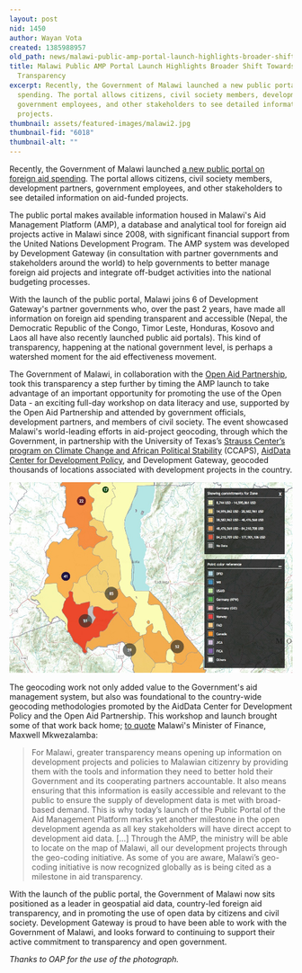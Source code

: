 ```yaml
---
layout: post
nid: 1450
author: Wayan Vota
created: 1385988957
old_path: news/malawi-public-amp-portal-launch-highlights-broader-shift-towards-openness-and-transparency
title: Malawi Public AMP Portal Launch Highlights Broader Shift Towards Openness and
  Transparency
excerpt: Recently, the Government of Malawi launched a new public portal on foreign aid
  spending. The portal allows citizens, civil society members, development partners,
  government employees, and other stakeholders to see detailed information on aid-funded
  projects.
thumbnail: assets/featured-images/malawi2.jpg
thumbnail-fid: "6018"
thumbnail-alt: ""
---
```


Recently, the Government of Malawi launched [a new public portal on foreign aid spending](http://malawiaid.finance.gov.mw/). The portal allows citizens, civil society members, development partners, government employees, and other stakeholders to see detailed information on aid-funded projects.

The public portal makes available information housed in Malawi's Aid Management Platform (AMP), a database and analytical tool for foreign aid projects active in Malawi since 2008, with significant financial support from the United Nations Development Program. The AMP system was developed by Development Gateway (in consultation with partner governments and stakeholders around the world) to help governments to better manage foreign aid projects and integrate off-budget activities into the national budgeting processes.

With the launch of the public portal, Malawi joins 6 of Development Gateway's partner governments who, over the past 2 years, have made all information on foreign aid spending transparent and accessible (Nepal, the Democratic Republic of the Congo, Timor Leste, Honduras, Kosovo and Laos all have also recently launched public aid portals). This kind of transparency, happening at the national government level, is perhaps a watershed moment for the aid effectiveness movement.

The Government of Malawi, in collaboration with the [Open Aid Partnership](http://www.openaidmap.org/), took this transparency a step further by timing the AMP launch to take advantage of an important opportunity for promoting the use of the Open Data - an exciting full-day workshop on data literacy and use, supported by the Open Aid Partnership and attended by government officials, development partners, and members of civil society. The event showcased Malawi's world-leading efforts in aid-project geocoding, through which the Government, in partnership with the University of Texas’s [Strauss Center’s program on Climate Change and African Political Stability](https://strausscenter.org/ccaps/) (CCAPS), [AidData Center for Development Policy](http://aiddata.org), and Development Gateway, geocoded thousands of locations associated with development projects in the country.

![malawi aid map](/assets/post-images/malawi-aid-map.jpg "malawi aid map")

The geocoding work not only added value to the Government's aid management system, but also was foundational to the country-wide geocoding methodologies promoted by the AidData Center for Development Policy and the Open Aid Partnership. This workshop and launch brought some of that work back home; [to quote](http://malawiaid.finance.gov.mw/news/hon-maxwell-m-mkwezalamba-gives-keynote-address-amp-launch) Malawi's Minister of Finance, Maxwell Mkwezalamba:

> For Malawi, greater transparency means opening up information on development projects and policies to Malawian citizenry by providing them with the tools and information they need to better hold their Government and its cooperating partners accountable. It also means ensuring that this information is easily accessible and relevant to the public to ensure the supply of development data is met with broad-based demand. This is why today’s launch of the Public Portal of the Aid Management Platform marks yet another milestone in the open development agenda as all key stakeholders will have direct accept to development aid data. […] Through the AMP, the ministry will be able to locate on the map of Malawi, all our development projects through the geo-coding initiative. As some of you are aware, Malawi’s geo-coding initiative is now recognized globally as is being cited as a milestone in aid transparency.

With the launch of the public portal, the Government of Malawi now sits positioned as a leader in geospatial aid data, country-led foreign aid transparency, and in promoting the use of open data by citizens and civil society. Development Gateway is proud to have been able to work with the Government of Malawi, and looks forward to continuing to support their active commitment to transparency and open government.

*Thanks to OAP for the use of the photograph.*


